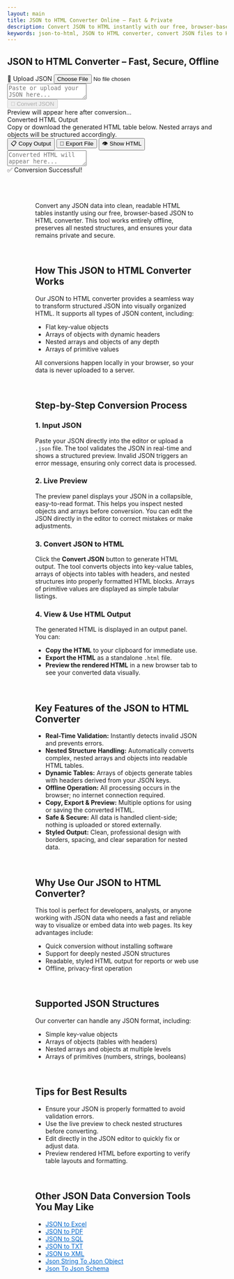 ```yaml
---
layout: main
title: JSON to HTML Converter Online – Fast & Private
description: Convert JSON to HTML instantly with our free, browser-based tool. Generate clean, web-ready HTML tables from JSON files.
keywords: json-to-html, JSON to HTML converter, convert JSON files to HTML, online JSON to HTML tool, free JSON to HTML
---
```

<section>
<h1>JSON to HTML Converter – Fast, Secure, Offline</h1>
</section>
<script src="https://cdnjs.cloudflare.com/ajax/libs/xlsx/0.18.5/xlsx.full.min.js"></script>
<script src="https://code.jquery.com/jquery-3.6.0.min.js"></script>
<script src="https://cdn.jsdelivr.net/npm/jsonview@1.2.0/dist/jquery.jsonview.min.js"></script>
<link href="https://cdn.jsdelivr.net/npm/jsonview@1.2.0/dist/jquery.jsonview.min.css" rel="stylesheet">

<div class="jsonx-container">
  <!-- Top Panel -->
  <div class="jsonx-panel">
    <div class="jsonx-pane-container">
      <!-- Left JSON Editor Pane -->
      <div class="jsonx-pane">
        <div class="jsonx-header" style="justify-content: space-between;">
          <div class="jsonx-title"></div>
          <label class="jsonx-btn jsonx-upload-label" id="uploadBtnJson">
            📂 Upload JSON
            <input id="fileInputJson" type="file" accept=".json,application/json">
          </label>
        </div>
        <textarea id="jsonInputEditor" class="jsonx-editor" placeholder="Paste or upload your JSON here..."></textarea>
      </div>
      <!-- Right Preview + Convert Pane -->
      <div class="jsonx-pane">
        <div class="jsonx-header" style="justify-content: space-between;">
          <div class="jsonx-title"></div>
          <button class="jsonx-btn primary" id="convertBtnJson" disabled>🔄 Convert JSON</button>
        </div>
        <div id="jsonPreviewArea" class="jsonx-preview">
          <div class="jsonx-placeholder">Preview will appear here after conversion...</div>
        </div>
      </div>
    </div>
  </div>
</div>

<div id="convertedFile"></div>
 <!-- HTML Output Section -->
 <div class="jsonx-container">
  <div class="jsonx-panel" id="outputPanel">
    <div class="jsonx-header">
      <div>
        <div class="jsonx-title">Converted HTML Output</div>
        <div class="jsonx-small">Copy or download the generated HTML table below. Nested arrays and objects will be structured accordingly.</div>
      </div>
      <div class="jsonx-controls">
        <button class="jsonx-btn" id="copyOutputBtn">📋 Copy Output</button>
        <button class="jsonx-btn" id="exportOutputBtn">💾 Export File</button>
        <button class="jsonx-btn" id="showHtmlBtn">👁️ Show HTML</button>
      </div>
   </div>
    <textarea id="outputArea" class="jsonx-output" placeholder="Converted HTML will appear here..." readonly></textarea>
  </div>
</div>

<!-- Toast -->
<div id="toastJson" class="jsonx-toast">✅ Conversion Successful!</div>

<script src="/assets/js/json-to-html.js"></script>

<div style="margin:4rem;">

  <!-- H1: Main Title -->
  <p>Convert any JSON data into clean, readable HTML tables instantly using our free, browser-based JSON to HTML converter. This tool works entirely offline, preserves all nested structures, and ensures your data remains private and secure.</p>
<br>
  <!-- H2: How This Tool Works -->
  <h2>How This JSON to HTML Converter Works</h2>
  <p>Our JSON to HTML converter provides a seamless way to transform structured JSON into visually organized HTML. It supports all types of JSON content, including:</p>
  <ul>
    <li>Flat key-value objects</li>
    <li>Arrays of objects with dynamic headers</li>
    <li>Nested arrays and objects of any depth</li>
    <li>Arrays of primitive values</li>
  </ul>
  <p>All conversions happen locally in your browser, so your data is never uploaded to a server.</p>
<br>
  <!-- H2: Step-by-Step Conversion Process -->
  <h2>Step-by-Step Conversion Process</h2>

  <!-- H3: Step 1 -->
  <h3>1. Input JSON</h3>
  <p>Paste your JSON directly into the editor or upload a <code>.json</code> file. The tool validates the JSON in real-time and shows a structured preview. Invalid JSON triggers an error message, ensuring only correct data is processed.</p>

  <!-- H3: Step 2 -->
  <h3>2. Live Preview</h3>
  <p>The preview panel displays your JSON in a collapsible, easy-to-read format. This helps you inspect nested objects and arrays before conversion. You can edit the JSON directly in the editor to correct mistakes or make adjustments.</p>

  <!-- H3: Step 3 -->
  <h3>3. Convert JSON to HTML</h3>
  <p>Click the <strong>Convert JSON</strong> button to generate HTML output. The tool converts objects into key-value tables, arrays of objects into tables with headers, and nested structures into properly formatted HTML blocks. Arrays of primitive values are displayed as simple tabular listings.</p>

  <!-- H3: Step 4 -->
  <h3>4. View & Use HTML Output</h3>
  <p>The generated HTML is displayed in an output panel. You can:</p>
  <ul>
    <li><strong>Copy the HTML</strong> to your clipboard for immediate use.</li>
    <li><strong>Export the HTML</strong> as a standalone <code>.html</code> file.</li>
    <li><strong>Preview the rendered HTML</strong> in a new browser tab to see your converted data visually.</li>
  </ul>
<br>
  <!-- H2: Key Features -->
  <h2>Key Features of the JSON to HTML Converter</h2>
  <ul>
    <li><strong>Real-Time Validation:</strong> Instantly detects invalid JSON and prevents errors.</li>
    <li><strong>Nested Structure Handling:</strong> Automatically converts complex, nested arrays and objects into readable HTML tables.</li>
    <li><strong>Dynamic Tables:</strong> Arrays of objects generate tables with headers derived from your JSON keys.</li>
    <li><strong>Offline Operation:</strong> All processing occurs in the browser; no internet connection required.</li>
    <li><strong>Copy, Export & Preview:</strong> Multiple options for using or saving the converted HTML.</li>
    <li><strong>Safe & Secure:</strong> All data is handled client-side; nothing is uploaded or stored externally.</li>
    <li><strong>Styled Output:</strong> Clean, professional design with borders, spacing, and clear separation for nested data.</li>
  </ul>
<br>
  <!-- H2: Why Use This Tool -->
  <h2>Why Use Our JSON to HTML Converter?</h2>
  <p>This tool is perfect for developers, analysts, or anyone working with JSON data who needs a fast and reliable way to visualize or embed data into web pages. Its key advantages include:</p>
  <ul>
    <li>Quick conversion without installing software</li>
    <li>Support for deeply nested JSON structures</li>
    <li>Readable, styled HTML output for reports or web use</li>
    <li>Offline, privacy-first operation</li>
  </ul>
<br>
  <!-- H2: Supported JSON Structures -->
  <h2>Supported JSON Structures</h2>
  <p>Our converter can handle any JSON format, including:</p>
  <ul>
    <li>Simple key-value objects</li>
    <li>Arrays of objects (tables with headers)</li>
    <li>Nested arrays and objects at multiple levels</li>
    <li>Arrays of primitives (numbers, strings, booleans)</li>
  </ul>
<br>
  <!-- H2: Tips for Best Results -->
  <h2>Tips for Best Results</h2>
  <ul>
    <li>Ensure your JSON is properly formatted to avoid validation errors.</li>
    <li>Use the live preview to check nested structures before converting.</li>
    <li>Edit directly in the JSON editor to quickly fix or adjust data.</li>
    <li>Preview rendered HTML before exporting to verify table layouts and formatting.</li>
  </ul>
<br>
<h2>Other JSON Data Conversion Tools You May Like</h2>
<ul>
  <li><a href="json-to-excel" style="color:#0066cc; text-decoration:underline;">JSON to Excel</a></li>
  <li><a href="json-to-pdf" style="color:#0066cc; text-decoration:underline;">JSON to PDF</a></li>
  <li><a href="json-to-sql" style="color:#0066cc; text-decoration:underline;">JSON to SQL</a></li>
  <li><a href="json-to-txt" style="color:#0066cc; text-decoration:underline;">JSON to TXT</a></li>
  <li><a href="json-to-xml" style="color:#0066cc; text-decoration:underline;">JSON to XML</a></li>
  <li><a href="json-string-to-json-object" style="color:#0066cc; text-decoration:underline;">Json String To Json Object</a></li>
  <li><a href="json-to-json-schema" style="color:#0066cc; text-decoration:underline;">Json To Json Schema</a></li>
</ul>
  
</div>

<!-- ✅ WebApplication Schema -->
<script type="application/ld+json">
{
  "@context": "https://schema.org",
  "@type": "WebApplication",
  "name": "JSON to HTML Converter",
  "alternateName": "Convert JSON Files to HTML Online",
  "operatingSystem": "Any",
  "applicationCategory": "UtilityApplication",
  "applicationSubCategory": "File Conversion",
  "description": "Convert JSON data into structured HTML instantly with this free browser-based converter. No uploads, no installations — fast, secure, and private data conversion directly on your device.",
  "url": "https://smallsuggestions.com/json-to-html",
  "image": "https://smallsuggestions.com/assets/img/smallsuggestions.webp",
  "creator": {
    "@type": "Organization",
    "name": "Small Suggestions",
    "url": "https://smallsuggestions.com"
  },
  "featureList": [
    "Instant JSON to HTML conversion",
    "Preview JSON structure before exporting",
    "Export to .html file or copy to clipboard",
    "No software installation required",
    "Completely client-side — no data uploads"
  ],
  "offers": {
    "@type": "Offer",
    "price": "0",
    "priceCurrency": "USD",
    "category": "Free"
  },
  "softwareVersion": "1.0.0",
  "browserRequirements": "Works on all JavaScript-enabled browsers",
  "permissions": "No data storage or tracking involved",
  "inLanguage": "en",
  "about": {
    "@type": "Thing",
    "name": "JSON to HTML Conversion",
    "sameAs": [
      "https://en.wikipedia.org/wiki/JSON",
      "https://en.wikipedia.org/wiki/HTML"
    ]
  },
  "relatedLink": [
    "https://smallsuggestions.com/json-to-csv",
    "https://smallsuggestions.com/json-to-excel",
    "https://smallsuggestions.com/json-to-pdf",
    "https://smallsuggestions.com/json-to-sql",
    "https://smallsuggestions.com/json-to-xml"
  ]
}
</script>

<!-- ✅ ConvertAction Schema -->
<script type="application/ld+json">
{
  "@context": "https://schema.org",
  "@type": "Action",
  "@id": "#convertJsonToHtml",
  "name": "Convert JSON to HTML",
  "description": "This online tool converts JSON (pasted or uploaded) into structured HTML output directly in the browser with no uploads or installations.",
  "actionStatus": "PotentialActionStatus",
  "agent": {
    "@type": "WebApplication",
    "name": "JSON to HTML Converter",
    "url": "https://smallsuggestions.com/json-to-html"
  },
  "object": {
    "@type": "Dataset",
    "name": "JSON Dataset",
    "description": "Structured JSON data containing objects and arrays to be converted into HTML."
  },
  "result": {
    "@type": "Dataset",
    "name": "HTML Output",
    "description": "HTML file generated from the input JSON data with tables and nested blocks preserving structure."
  },
  "target": {
    "@type": "EntryPoint",
    "urlTemplate": "https://smallsuggestions.com/json-to-html",
    "actionPlatform": [
      "https://schema.org/DesktopWebPlatform",
      "https://schema.org/MobileWebPlatform"
    ]
  }
}
</script>

<!-- ✅ Dataset Schema -->
<script type="application/ld+json">
{
  "@context": "https://schema.org",
  "@type": "Dataset",
  "@graph": [
    {
      "@type": "Dataset",
      "@id": "#inputJsonDataset",
      "name": "JSON Data Input",
      "description": "Structured JSON data that users upload or paste to convert into HTML format.",
      "keywords": ["JSON", "Object", "Array", "Data conversion"],
      "license": "https://creativecommons.org/licenses/by/4.0/",
      "creator": {
        "@type": "Organization",
        "name": "Small Suggestions"
      }
    },
    {
      "@type": "Dataset",
      "@id": "#outputHtmlDataset",
      "name": "HTML File Output",
      "description": "HTML file generated from the input JSON data, preserving nested arrays and objects in readable tables and blocks.",
      "keywords": ["HTML", "Table", "Nested data", "Data visualization"],
      "license": "https://creativecommons.org/licenses/by/4.0/",
      "creator": {
        "@type": "Organization",
        "name": "Small Suggestions"
      }
    }
  ]
}
</script>

<!-- ✅ HowTo Schema -->
<script type="application/ld+json">
{
  "@context": "https://schema.org",
  "@type": "HowTo",
  "name": "How to Convert JSON to HTML",
  "description": "Follow these steps to convert your JSON data into an HTML file using this free online tool.",
  "step": [
    {
      "@type": "HowToStep",
      "position": 1,
      "name": "Paste or Upload JSON",
      "text": "Paste your JSON into the editor or click Upload to select a .json file from your device."
    },
    {
      "@type": "HowToStep",
      "position": 2,
      "name": "Validate & Preview",
      "text": "The tool validates your JSON and displays a live preview. Fix any syntax errors shown in the preview panel."
    },
    {
      "@type": "HowToStep",
      "position": 3,
      "name": "Convert to HTML",
      "text": "Click the Convert JSON button to generate structured HTML. Arrays of objects will produce tables; nested objects will produce key-value tables."
    },
    {
      "@type": "HowToStep",
      "position": 4,
      "name": "Copy or Export",
      "text": "Copy the generated HTML to the clipboard, export it as a .html file, or preview the rendered result in a new window."
    }
  ]
}
</script>

<!-- ✅ ItemList Schema (Related Tools) -->
<script type="application/ld+json">
{
  "@context": "https://schema.org",
  "@type": "ItemList",
  "name": "Related JSON Conversion Tools",
  "itemListOrder": "Ascending",
  "itemListElement": [
    { "@type": "ListItem", "position": 1, "name": "JSON to CSV", "url": "https://smallsuggestions.com/json-to-csv" },
    { "@type": "ListItem", "position": 2, "name": "JSON to Excel", "url": "https://smallsuggestions.com/json-to-excel" },
    { "@type": "ListItem", "position": 3, "name": "JSON to PDF", "url": "https://smallsuggestions.com/json-to-pdf" },
    { "@type": "ListItem", "position": 4, "name": "JSON to SQL", "url": "https://smallsuggestions.com/json-to-sql" },
    { "@type": "ListItem", "position": 5, "name": "JSON to TXT", "url": "https://smallsuggestions.com/json-to-txt" },
    { "@type": "ListItem", "position": 6, "name": "JSON to XML", "url": "https://smallsuggestions.com/json-to-xml" }
  ]
}
</script>

<!-- ✅ FAQPage Schema -->
<script type="application/ld+json">
{
  "@context": "https://schema.org",
  "@type": "FAQPage",
  "mainEntity": [
    {
      "@type": "Question",
      "name": "Is this JSON to HTML converter free to use?",
      "acceptedAnswer": { "@type": "Answer", "text": "Yes, our JSON to HTML converter is completely free and works directly in your browser." }
    },
    {
      "@type": "Question",
      "name": "Does the conversion happen online or offline?",
      "acceptedAnswer": { "@type": "Answer", "text": "All conversions happen in your browser (client-side). No data is uploaded or stored on our servers." }
    },
    {
      "@type": "Question",
      "name": "Can I upload a JSON file or paste JSON directly?",
      "acceptedAnswer": { "@type": "Answer", "text": "Yes, you can either paste JSON into the editor or upload a .json file using the upload button." }
    },
    {
      "@type": "Question",
      "name": "How does the preview work?",
      "acceptedAnswer": { "@type": "Answer", "text": "The tool provides a live preview as you type and after uploading. It shows structured JSON and highlights validation errors; you can also view the converted output after clicking Convert." }
    },
    {
      "@type": "Question",
      "name": "What output formats are available?",
      "acceptedAnswer": { "@type": "Answer", "text": "The primary output is an HTML file. You can copy the HTML to clipboard, export as a .html file, or preview the rendered HTML in a new browser window." }
    },
    {
      "@type": "Question",
      "name": "Will nested arrays and objects be preserved?",
      "acceptedAnswer": { "@type": "Answer", "text": "Yes, nested arrays and objects are recursively rendered into tables and nested blocks to preserve the JSON hierarchy." }
    },
    {
      "@type": "Question",
      "name": "Is my data safe during conversion?",
      "acceptedAnswer": { "@type": "Answer", "text": "Yes, all processing occurs locally in your browser — nothing is sent to external servers." }
    },
    {
      "@type": "Question",
      "name": "What browsers are supported?",
      "acceptedAnswer": { "@type": "Answer", "text": "This tool works on all modern browsers including Chrome, Firefox, Edge, and Safari." }
    }
  ]
}
</script>
